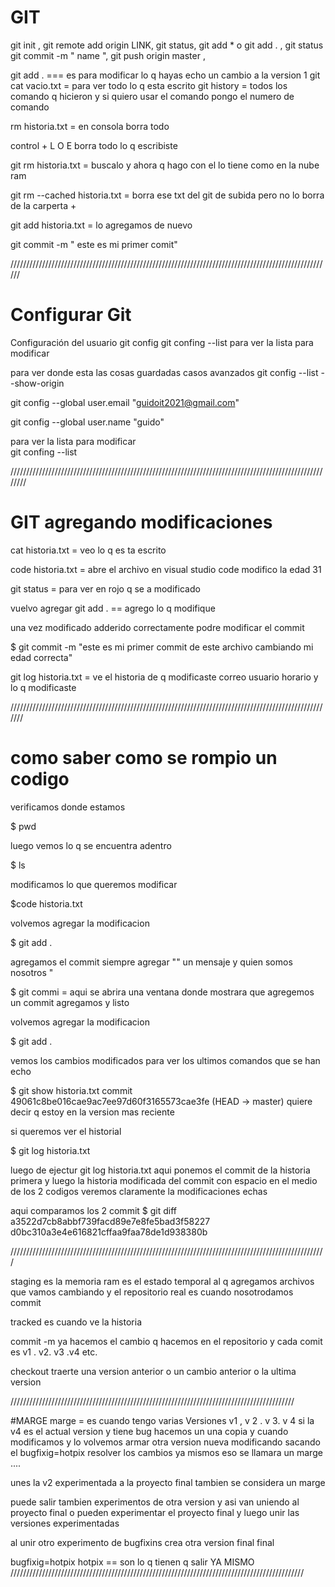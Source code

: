 # GIT 
git init ,
git remote add origin LINK,
git status,
git add *    o git add .   ,
git status
git commit -m " name ",
git push origin master ,




 git add . === es para modificar lo q hayas echo un cambio a la version 1 
git cat vacio.txt  = para ver todo lo q esta escrito 
git history   = todos los comando q hicieron y si quiero usar el comando pongo el numero de comando 

rm historia.txt = en consola borra todo 

control + L O E borra todo lo q escribiste 

git rm historia.txt =  buscalo y ahora q hago con el lo tiene como en la nube ram

git rm --cached historia.txt  = borra ese txt  del git de subida pero no lo borra de la carperta +

git add historia.txt = lo agregamos de nuevo 

git commit -m " este es mi primer comit"


//////////////////////////////////////////////////////////////////////////////////////////////////////

# Configurar Git

Configuración del usuario
git config
git confing --list  para ver la lista para modificar 

para ver donde esta las cosas guardadas casos avanzados 
git config --list --show-origin   

git config --global user.email "guidoit2021@gmail.com"

git config --global user.name "guido"

 para ver la lista para modificar  
git confing --list           

////////////////////////////////////////////////////////////////////////////////////////////////////////
# GIT agregando modificaciones 
cat historia.txt  = veo lo q es ta escrito 

code historia.txt = abre el archivo en visual studio code modifico la edad 31

git status = para ver en rojo q se a modificado 

vuelvo agregar 
git add .  == agrego lo q modifique

una vez modificado  adderido correctamente  podre modificar el commit 

$ git commit -m "este es mi primer commit de este archivo cambiando mi edad correcta"


git log historia.txt = ve el historia de q modificaste correo usuario horario y lo q modificaste 

///////////////////////////////////////////////////////////////////////////////////////////////////////

# como saber como se rompio un codigo 

verificamos donde estamos 

$ pwd

luego vemos lo q se encuentra adentro

$ ls 

modificamos lo que queremos modificar 

$code historia.txt

volvemos agregar la modificacion 

$ git add . 

agregamos el commit siempre agregar "" un mensaje y quien somos nosotros "

$ git commi    = aqui se abrira una ventana donde mostrara que agregemos un commit agregamos y listo

volvemos agregar la modificacion 

$ git add . 

vemos los cambios modificados  para ver los ultimos comandos que se han echo 


$ git show historia.txt
commit 49061c8be016cae9ac7ee97d60f3165573cae3fe (HEAD -> master)  quiere decir q estoy en la version mas reciente


si queremos ver el historial 

$ git log historia.txt


luego de ejectur git log  historia.txt  aqui ponemos el commit de la historia primera y luego la historia modificada del commit con espacio en el medio de los 2 codigos
veremos claramente la modificaciones echas 

aqui comparamos los 2 commit
$ git diff  a3522d7cb8abbf739facd89e7e8fe5bad3f58227  d0bc310a3e4e616821cffaa9faa78de1d938380b


////////////////////////////////////////////////////////////////////////////////////////////////////

staging es la memoria ram es el estado temporal al q agregamos archivos que vamos cambiando y el repositorio real es cuando nosotrodamos commit 

tracked es cuando ve la historia 

commit -m  ya hacemos el cambio q hacemos en el repositorio y cada comit es v1 . v2. v3 .v4 etc.

checkout traerte una version anterior  o un cambio anterior o la ultima version

//////////////////////////////////////////////////////////////////////////////////////////

#MARGE
marge  = es cuando tengo varias Versiones v1 , v 2 . v 3. v 4  si la v4 es el actual version y tiene bug hacemos un una copia y cuando modificamos y lo volvemos armar otra version nueva modificando sacando el bugfixig=hotpix resolver los cambios ya mismos eso se llamara un marge ....

 unes la v2 experimentada a la proyecto final tambien se considera un marge 
        
puede salir tambien experimentos de otra version y asi van uniendo al proyecto final o pueden experimentar el proyecto final y luego unir las versiones experimentadas

al unir otro experimento de bugfixins crea otra version final final

bugfixig=hotpix
hotpix == son lo q tienen q salir YA MISMO
/////////////////////////////////////////////////////////////////////////////////////////////







